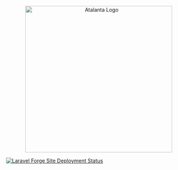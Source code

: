 <p align="center"><a href="https://laravel.com" target="_blank"><img src="[https://raw.githubusercontent.com/laravel/art/master/logo-lockup/5%20SVG/2%20CMYK/1%20Full%20Color/laravel-logolockup-cmyk-red.svg](https://res.cloudinary.com/dshviljjs/image/upload/v1725492558/logo-plain_i8cldo.png)" width="400" alt="Atalanta Logo"></a></p>

[![Laravel Forge Site Deployment Status](https://img.shields.io/endpoint?url=https%3A%2F%2Fforge.laravel.com%2Fsite-badges%2Ff372c2bd-383a-4601-a69a-2f44cfabe5f3%3Fdate%3D1%26label%3D1%26commit%3D1&style=for-the-badge)](https://forge.laravel.com/servers/839814/sites/2460059)
